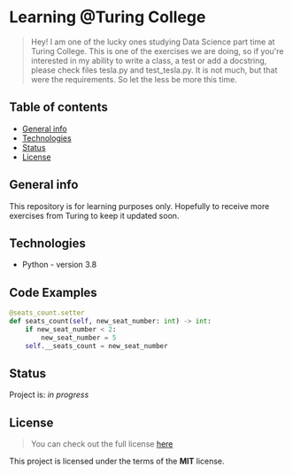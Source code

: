 # Learning @Turing College
> Hey! I am one of the lucky ones studying Data Science part time at Turing College. This is one of the exercises we are doing, so if you're interested in my ability to write a class, a test or add a docstring, please check files tesla.py and test_tesla.py. It is not much, but that were the requirements. So let the less be more this time. 

## Table of contents
* [General info](#general-info)
* [Technologies](#technologies)
* [Status](#status)
* [License](#license)

## General info
This repository is for learning purposes only. Hopefully to receive more exercises from Turing to keep it updated soon. 

## Technologies
* Python - version 3.8

## Code Examples
```python
@seats_count.setter
def seats_count(self, new_seat_number: int) -> int:
    if new_seat_number < 2:
        new_seat_number = 5
    self.__seats_count = new_seat_number
```

## Status
Project is: _in progress_

## License
>You can check out the full license [here](https://opensource.org/licenses/MIT)

This project is licensed under the terms of the **MIT** license.
